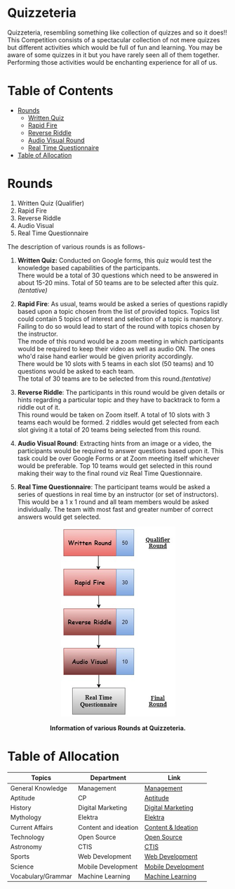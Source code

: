 # Quizzeteria
Quizzeteria, resembling something like collection of quizzes and so it does!! This Competition consists of a spectacular collection of not mere quizzes but different activities which would be full of fun and learning. You may be aware of some quizzes in it but you have rarely seen all of them together. Performing those activities would be enchanting experience for all of us.

# Table of Contents
<!-- vscode-markdown-toc -->
* [Rounds](#rounds)
     * [Written Quiz](#wquiz)
     * [Rapid Fire](#rfire)
     * [Reverse Riddle](#rriddle)
     * [Audio Visual Round](#av)
     * [Real Time Questionnaire](#rquestion)
* [Table of Allocation](#toa)

<!-- vscode-markdown-toc-config
    numbering=true
    autoSave=true
    /vscode-markdown-toc-config -->
<!-- /vscode-markdown-toc -->

# <a name="rounds"></a>Rounds
1. Written Quiz (Qualifier)
2. Rapid Fire
3. Reverse Riddle
4. Audio Visual
5. Real Time Questionnaire

The description of various rounds is as follows-

1. <a name="wquiz"></a>**Written Quiz:** Conducted on Google forms, this quiz would test the knowledge based capabilities of the participants.<br>
There would be a total of 30 questions which need to be answered in about 15-20 mins. Total of 50 teams are to be selected after this quiz. *(tentative)*

2. <a name="rfire"></a>**Rapid Fire**: As usual, teams would be asked a series of questions rapidly based upon a topic chosen from the list of provided topics. Topics list could contain 5 topics of interest and selection of a topic is mandatory. Failing to do so would lead to start of the round with topics chosen by the instructor.<br>
The mode of this round would be a zoom meeting in which participants would be required to keep their video as well as audio ON. The ones who'd raise hand earlier would be given priority accordingly. <br>
There would be 10 slots with 5 teams in each slot (50 teams) and 10 questions would be asked to each team.<br>
The total of 30 teams are to be selected from this round.*(tentative)*

3. <a name="rriddle"></a>**Reverse Riddle**: The participants in this round would be given details or hints regarding a particular topic and they have to backtrack to form a riddle out of it.<br>
This round would be taken on Zoom itself.
A total of 10 slots with 3 teams each would be formed. 2 riddles would get selected from each slot giving it a total of 20 teams being selected from this round.

4. <a name="av"></a>**Audio Visual Round**: Extracting hints from an image or a video, the participants would be required to answer questions based upon it. This task could be over Google Forms or at Zoom meeting itself whichever would be preferable. Top 10 teams would get selected in this round making their way to the final round viz Real Time Questionnaire.

5. <a name="rquestion"></a>**Real Time Questionnaire**: The participant teams would be asked a series of questions in real time by an instructor (or set of instructors). This would be a 1 x 1 round and all team members would be asked individually. The team with most fast and greater number of correct answers would get selected.

<div align="center">
<img src="./quizzeteria.jpg">
<p ><b>Information of various Rounds at Quizzeteria.</b></p>
</div>

# <a name="toa"></a>Table of Allocation
|Topics| Department| Link|
|----| ----| ----|
|General Knowledge| Management| [Management](https://docs.google.com/document/d/1DSKd2srQ2bsPCFN9r3k72hxGc2fGXSFL9prp7OTgNTU/edit?usp=sharing)|
|Aptitude| CP| [Aptitude](https://docs.google.com/document/d/1uL7mYEHp1xszFHYL-ki7XXLHo0Gc3lvfVfaUNpySpL8/edit?usp=sharing)|
|History| Digital Marketing| [Digital Marketing](https://docs.google.com/document/d/1vSzwRwbOpUGp1RcOMIDWr1UiMOF5UINgZq5KYkh9RuE/edit?usp=sharing)|
|Mythology| Elektra| [Elektra](https://docs.google.com/document/d/1ENJkxrj70kHvJog54b1QhqJdzx6-mHORTpGiih9FDv4/edit?usp=sharing)|
|Current Affairs| Content and ideation| [Content & Ideation](https://docs.google.com/document/d/1AkU6XTUUUZsSCJtB1cLAGDmZuwSAuicMdG6iROQeidE/edit?usp=sharing)|
|Technology| Open Source| [Open Source](https://docs.google.com/document/d/138Dnkbz_-cRh6t9qr82q8GNZzTIgX7kFHYsAIe0BBHY/edit?usp=sharing)|
|Astronomy| CTIS| [CTIS](https://docs.google.com/document/d/1bmCU7gdH6MQfEqNwu-4eaAAZjjdBsV2eW0r1t9Pgdk0/edit?usp=sharing)|
|Sports| Web Development| [Web Development](https://docs.google.com/document/d/1e0mWjI90ImG2R9E8IX8dofQl6L3qL9D94VtR0u-iqLg/edit?usp=sharing)|
|Science| Mobile Development| [Mobile Development](https://docs.google.com/document/d/1H-Ex9ea1PP-m2afyrJL7FckfFCDVgGezPcGE26HkkAA/edit?usp=sharing)|
|Vocabulary/Grammar| Machine Learning| [Machine Learning](https://docs.google.com/document/d/1tr5HxPmEBPtd8CJbuN_pZkkF-gLHE58b_tO3lsuSJQE/edit?usp=sharing)|